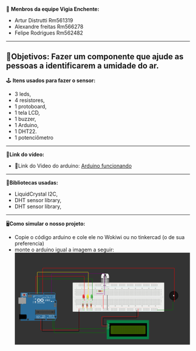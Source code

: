 🥸 **Menbros da equipe Vigia Enchente:**
 
- Artur Distrutti Rm561319
- Alexandre freitas Rm566278
- Felipe Rodrigues Rm562482

------------------------------------------------------------------------------------------------------------------------------------------
🎯**Objetivos:**
Fazer um componente que ajude as pessoas a identificarem a umidade do ar.
------------------------------------------------------------------------------------------------------------------------------------------
🕹️ **Itens usados para fazer o sensor:**
- 3 leds,
- 4 resistores,
- 1 protoboard,
- 1 tela LCD,
- 1 buzzer,
- 1 Arduino,
- 1 DHT22.
- 1 potenciômetro

------------------------------------------------------------------------------------------------------------------------------------------
🔗**Link do vídeo:**
- 🔗Link do Video do arduino: [Arduino funcionando](https://youtu.be/Axf5ff-B1kE)

------------------------------------------------------------------------------------------------------------------------------------------
📔**Bibliotecas usadas:**
- LiquidCrystal I2C,
- DHT sensor library,
- DHT sensor library,
------------------------------------------------------------------------------------------------------------------------------------------

🖥️**Como simular o nosso projeto:**
- Copie o código arduino e cole ele no Wokiwi ou no tinkercad (o de sua preferencia)
- monte o arduino igual a imagem a seguir:![Arduino](arduino.png)
